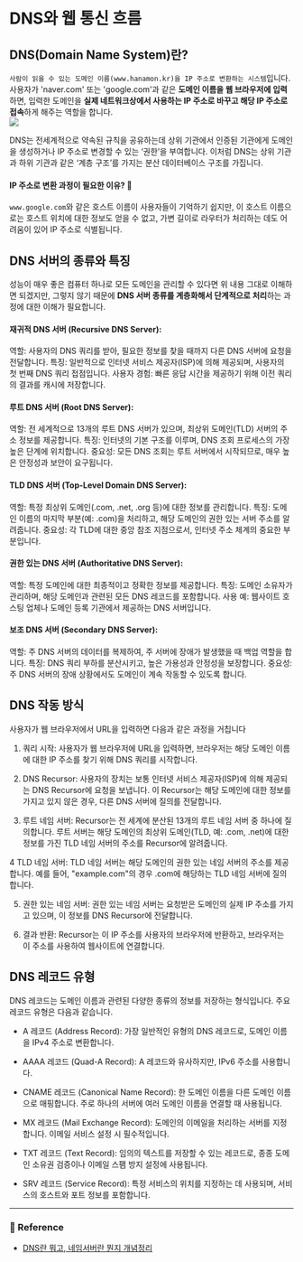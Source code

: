# DNS와 웹 통신 흐름

## DNS(Domain Name System)란?
`사람이 읽을 수 있는 도메인 이름(www.hanamon.kr)을 IP 주소로 변환하는 시스템`입니다. 사용자가 'naver.com' 또는 'google.com'과 같은 **도메인 이름을 웹 브라우저에 입력**하면, 입력한 도메인을 **실제 네트워크상에서 사용하는 IP 주소로 바꾸고 해당 IP 주소로 접속**하게 해주는 역할을 합니다.<br>
![](https://velog.velcdn.com/images/qorjiwon/post/c864ba51-7848-4653-b8a1-d29d065f47ad/image.png)

DNS는 전세계적으로 약속된 규칙을 공유하는데 상위 기관에서 인증된 기관에게 도메인을 생성하거나 IP 주소로 변경할 수 있는 ‘권한’을 부여합니다.
이처럼 DNS는 상위 기관과 하위 기관과 같은 ‘계층 구조’를 가지는 분산 데이터베이스 구조를 가집니다.

#### IP 주소로 변환 과정이 필요한 이유? 🧐
`www.google.com`와 같은 호스트 이름이 사용자들이 기억하기 쉽지만, 이 호스트 이름으로는 호스트 위치에 대한 정보도 얻을 수 없고, 가변 길이로 라우터가 처리하는 데도 어려움이 있어 IP 주소로 식별됩니다.


## DNS 서버의 종류와 특징
성능이 매우 좋은 컴퓨터 하나로 모든 도메인을 관리할 수 있다면 위 내용 그대로 이해하면 되겠지만, 그렇지 않기 때문에 **DNS 서버 종류를 계층화해서 단계적으로 처리**하는 과정에 대한 이해가 필요합니다.

#### 재귀적 DNS 서버 (Recursive DNS Server):

역할: 사용자의 DNS 쿼리를 받아, 필요한 정보를 찾을 때까지 다른 DNS 서버에 요청을 전달합니다.
특징: 일반적으로 인터넷 서비스 제공자(ISP)에 의해 제공되며, 사용자의 첫 번째 DNS 쿼리 접점입니다.
사용자 경험: 빠른 응답 시간을 제공하기 위해 이전 쿼리의 결과를 캐시에 저장합니다.

#### 루트 DNS 서버 (Root DNS Server):

역할: 전 세계적으로 13개의 루트 DNS 서버가 있으며, 최상위 도메인(TLD) 서버의 주소 정보를 제공합니다.
특징: 인터넷의 기본 구조를 이루며, DNS 조회 프로세스의 가장 높은 단계에 위치합니다.
중요성: 모든 DNS 조회는 루트 서버에서 시작되므로, 매우 높은 안정성과 보안이 요구됩니다.

#### TLD DNS 서버 (Top-Level Domain DNS Server):

역할: 특정 최상위 도메인(.com, .net, .org 등)에 대한 정보를 관리합니다.
특징: 도메인 이름의 마지막 부분(예: .com)을 처리하고, 해당 도메인의 권한 있는 서버 주소를 알려줍니다.
중요성: 각 TLD에 대한 중앙 참조 지점으로서, 인터넷 주소 체계의 중요한 부분입니다.

#### 권한 있는 DNS 서버 (Authoritative DNS Server):

역할: 특정 도메인에 대한 최종적이고 정확한 정보를 제공합니다.
특징: 도메인 소유자가 관리하며, 해당 도메인과 관련된 모든 DNS 레코드를 포함합니다.
사용 예: 웹사이트 호스팅 업체나 도메인 등록 기관에서 제공하는 DNS 서버입니다.

#### 보조 DNS 서버 (Secondary DNS Server):

역할: 주 DNS 서버의 데이터를 복제하여, 주 서버에 장애가 발생했을 때 백업 역할을 합니다.
특징: DNS 쿼리 부하를 분산시키고, 높은 가용성과 안정성을 보장합니다.
중요성: 주 DNS 서버의 장애 상황에서도 도메인이 계속 작동할 수 있도록 합니다.

## DNS 작동 방식

사용자가 웹 브라우저에서 URL을 입력하면 다음과 같은 과정을 거칩니다

1. 쿼리 시작: 사용자가 웹 브라우저에 URL을 입력하면, 브라우저는 해당 도메인 이름에 대한 IP 주소를 찾기 위해 DNS 쿼리를 시작합니다.

2. DNS Recursor: 사용자의 장치는 보통 인터넷 서비스 제공자(ISP)에 의해 제공되는 DNS Recursor에 요청을 보냅니다. 이 Recursor는 해당 도메인에 대한 정보를 가지고 있지 않은 경우, 다른 DNS 서버에 질의를 전달합니다.

3. 루트 네임 서버: Recursor는 전 세계에 분산된 13개의 루트 네임 서버 중 하나에 질의합니다. 루트 서버는 해당 도메인의 최상위 도메인(TLD, 예: .com, .net)에 대한 정보를 가진 TLD 네임 서버의 주소를 Recursor에 알려줍니다.

4 TLD 네임 서버: TLD 네임 서버는 해당 도메인의 권한 있는 네임 서버의 주소를 제공합니다. 예를 들어, "example.com"의 경우 .com에 해당하는 TLD 네임 서버에 질의합니다.

5. 권한 있는 네임 서버: 권한 있는 네임 서버는 요청받은 도메인의 실제 IP 주소를 가지고 있으며, 이 정보를 DNS Recursor에 전달합니다.

6. 결과 반환: Recursor는 이 IP 주소를 사용자의 브라우저에 반환하고, 브라우저는 이 주소를 사용하여 웹사이트에 연결합니다.

## DNS 레코드 유형

DNS 레코드는 도메인 이름과 관련된 다양한 종류의 정보를 저장하는 형식입니다.
주요 레코드 유형은 다음과 같습니다.

- A 레코드 (Address Record): 가장 일반적인 유형의 DNS 레코드로, 도메인 이름을 IPv4 주소로 변환합니다.

- AAAA 레코드 (Quad-A Record): A 레코드와 유사하지만, IPv6 주소를 사용합니다.

- CNAME 레코드 (Canonical Name Record): 한 도메인 이름을 다른 도메인 이름으로 매핑합니다. 주로 하나의 서버에 여러 도메인 이름을 연결할 때 사용됩니다.

- MX 레코드 (Mail Exchange Record): 도메인의 이메일을 처리하는 서버를 지정합니다. 이메일 서비스 설정 시 필수적입니다.

- TXT 레코드 (Text Record): 임의의 텍스트를 저장할 수 있는 레코드로, 종종 도메인 소유권 검증이나 이메일 스팸 방지 설정에 사용됩니다.

- SRV 레코드 (Service Record): 특정 서비스의 위치를 지정하는 데 사용되며, 서비스의 호스트와 포트 정보를 포함합니다.

---

### 📌 Reference  

- [DNS란 뭐고, 네임서버란 뭔지 개념정리](https://gentlysallim.com/dns%EB%9E%80-%EB%AD%90%EA%B3%A0-%EB%84%A4%EC%9E%84%EC%84%9C%EB%B2%84%EB%9E%80-%EB%AD%94%EC%A7%80-%EA%B0%9C%EB%85%90%EC%A0%95%EB%A6%AC/)
